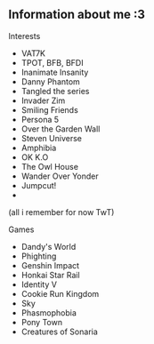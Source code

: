## Information about me :3 

Interests

 - VAT7K
 - TPOT, BFB, BFDI
 - Inanimate Insanity
 - Danny Phantom
 - Tangled the series
 - Invader Zim
 - Smiling Friends
 - Persona 5
 - Over the Garden Wall
 - Steven Universe
 - Amphibia
 - OK K.O
 - The Owl House
 - Wander Over Yonder
 - Jumpcut!
 - 
 (all i remember for now TwT)

 Games

 - Dandy's World
 - Phighting
 - Genshin Impact
 - Honkai Star Rail
 - Identity V
 - Cookie Run Kingdom
 - Sky
 - Phasmophobia
 - Pony Town
 - Creatures of Sonaria
 
